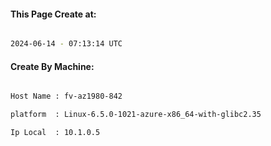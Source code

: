 
   
#### This Page Create at:

```bash

2024-06-14 - 07:13:14 UTC

```

#### Create By Machine:

```bash

Host Name : fv-az1980-842

platform  : Linux-6.5.0-1021-azure-x86_64-with-glibc2.35

Ip Local  : 10.1.0.5

```

